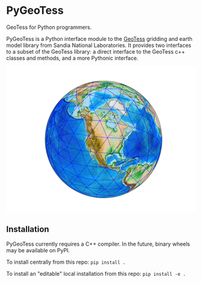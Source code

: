 # PyGeoTess

GeoTess for Python programmers.

PyGeoTess is a Python interface module to the
[GeoTess](http://www.sandia.gov/geotess) gridding and earth model library from
Sandia National Laboratories.  It provides two interfaces to a subset of the
GeoTess library: a direct interface to the GeoTess c++ classes and methods,
and a more Pythonic interface.

![global grid](docs/src/pages/data/output_9_1.png)


## Installation

PyGeoTess currently requires a C++ compiler.  In the future, binary wheels may be available on PyPI.

To install centrally from this repo: `pip install .`

To install an "editable" local installation from this repo: `pip install -e .`
